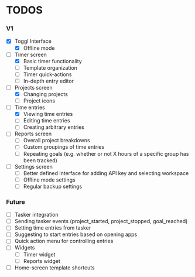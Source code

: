 # TODOS

### V1

- [x] Toggl Interface
  - [x] Offline mode
- [ ] Timer screen
  - [x] Basic timer functionality
  - [ ] Template organization
  - [ ] Timer quick-actions
  - [ ] In-depth entry editor
- [ ] Projects screen
  - [x] Changing projects
  - [ ] Project icons
- [ ] Time entries
  - [x] Viewing time entries
  - [ ] Editing time entries
  - [ ] Creating arbitrary entries
- [ ] Reports screen
  - [ ] Overall project breakdowns
  - [ ] Custom groupings of time entries
  - [ ] Repeating goals (e.g. whether or not X hours of a specific group has been tracked)
- [ ] Settings screen
  - [ ] Better defined interface for adding API key and selecting workspace
  - [ ] Offline mode settings
  - [ ] Regular backup settings

### Future

- [ ] Tasker integration
- [ ] Sending tasker events (project_started, project_stopped, goal_reached)
- [ ] Setting time entries from tasker
- [ ] Suggesting to start entries based on opening apps
- [ ] Quick action menu for controlling entries
- [ ] Widgets
  - [ ] Timer widget
  - [ ] Reports widget
- [ ] Home-screen template shortcuts
